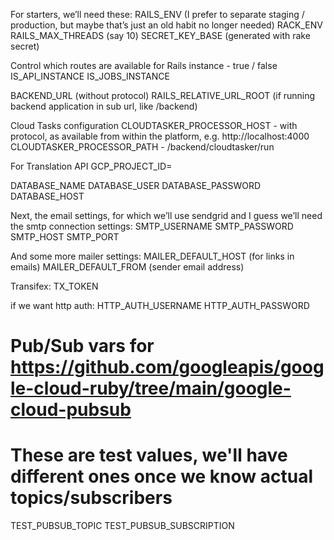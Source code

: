 For starters, we’ll need these:
RAILS_ENV (I prefer to separate staging / production, but maybe that’s just an old habit no longer needed)
RACK_ENV
RAILS_MAX_THREADS (say 10)
SECRET_KEY_BASE (generated with rake secret)

Control which routes are available for Rails instance - true / false
IS_API_INSTANCE
IS_JOBS_INSTANCE

BACKEND_URL (without protocol)
RAILS_RELATIVE_URL_ROOT (if running backend application in sub url, like /backend)

Cloud Tasks configuration
CLOUDTASKER_PROCESSOR_HOST - with protocol, as available from within the platform, e.g. http://localhost:4000
CLOUDTASKER_PROCESSOR_PATH - /backend/cloudtasker/run

For Translation API
GCP_PROJECT_ID=

DATABASE_NAME
DATABASE_USER
DATABASE_PASSWORD
DATABASE_HOST

Next, the email settings, for which we’ll use sendgrid and I guess we’ll need the smtp connection settings:
SMTP_USERNAME
SMTP_PASSWORD
SMTP_HOST
SMTP_PORT

And some more mailer settings:
MAILER_DEFAULT_HOST (for links in emails)
MAILER_DEFAULT_FROM (sender email address)

Transifex:
TX_TOKEN

if we want http auth:
HTTP_AUTH_USERNAME
HTTP_AUTH_PASSWORD

# Pub/Sub vars for https://github.com/googleapis/google-cloud-ruby/tree/main/google-cloud-pubsub
# These are test values, we'll have different ones once we know actual topics/subscribers
TEST_PUBSUB_TOPIC
TEST_PUBSUB_SUBSCRIPTION
